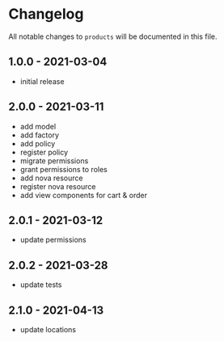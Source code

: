 # Changelog

All notable changes to `products` will be documented in this file.

## 1.0.0 - 2021-03-04

- initial release

## 2.0.0 - 2021-03-11

- add model
- add factory
- add policy
- register policy
- migrate permissions
- grant permissions to roles
- add nova resource
- register nova resource
- add view components for cart & order

## 2.0.1 - 2021-03-12

- update permissions

## 2.0.2 - 2021-03-28

- update tests

## 2.1.0 - 2021-04-13

- update locations
